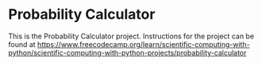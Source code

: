 # Probability Calculator

This is the Probability Calculator project. Instructions for the project can be found at https://www.freecodecamp.org/learn/scientific-computing-with-python/scientific-computing-with-python-projects/probability-calculator
